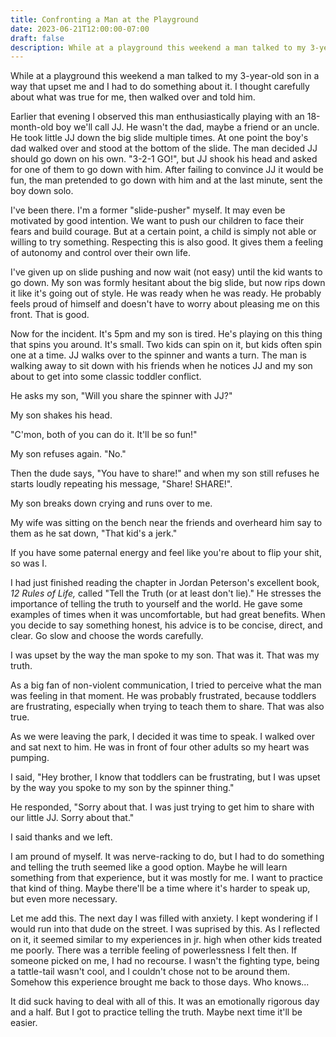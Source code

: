 ```yaml
---
title: Confronting a Man at the Playground
date: 2023-06-21T12:00:00-07:00
draft: false
description: While at a playground this weekend a man talked to my 3-year-old son in a way that upset me and I had to do something about it.
---
```


While at a playground this weekend a man talked to my 3-year-old son in a way that upset me and I had to do something about it. I thought carefully about what was true for me, then walked over and told him. 

Earlier that evening I observed this man enthusiastically playing with an 18-month-old boy we'll call JJ. He wasn't the dad, maybe a friend or an uncle. He took little JJ down the big slide multiple times. At one point the boy's dad walked over and stood at the bottom of the slide. The man decided JJ should go down on his own. "3-2-1 GO!", but JJ shook his head and asked for one of them to go down with him. After failing to convince JJ it would be fun, the man pretended to go down with him and at the last minute, sent the boy down solo.

I've been there. I'm a former "slide-pusher" myself. It may even be motivated by good intention.  We want to push our children to face their fears and build courage. But at a certain point, a child is simply not able or willing to try something. Respecting this is also good. It gives them a feeling of autonomy and control over their own life.

I've given up on slide pushing and now wait (not easy) until the kid wants to go down. My son was formly hesitant about the big slide, but now rips down it like it's going out of style. He was ready when he was ready. He probably feels proud of himself and doesn't have to worry about pleasing me on this front. That is good.

Now for the incident. It's 5pm and my son is tired. He's playing on this thing that spins you around. It's small. Two kids can spin on it, but kids often spin one at a time. JJ walks over to the spinner and wants a turn. The man is walking away to sit down with his friends when he notices JJ and my son about to get into some classic toddler conflict. 

He asks my son, "Will you share the spinner with JJ?"

My son shakes his head.

"C'mon, both of you can do it. It'll be so fun!"

My son refuses again. "No."  

Then the dude says, "You have to share!" and when my son still refuses he starts loudly repeating his message, "Share! SHARE!".

My son breaks down crying and runs over to me.  

My wife was sitting on the bench near the friends and overheard him say to them as he sat down, "That kid's a jerk."

If you have some paternal energy and feel like you're about to flip your shit, so was I.

I had just finished reading the chapter in Jordan Peterson's excellent book, _12 Rules of Life,_ called "Tell the Truth (or at least don't lie)." He stresses the importance of telling the truth to yourself and the world. He gave some examples of times when it was uncomfortable, but had great benefits. When you decide to say something honest, his advice is to be concise, direct, and clear. Go slow and choose the words carefully.

I was upset by the way the man spoke to my son. That was it. That was my truth.

As a big fan of non-violent communication, I tried to perceive what the man was feeling in that moment. He was probably frustrated, because toddlers are frustrating, especially when trying to teach them to share. That was also true. 

As we were leaving the park, I decided it was time to speak. I walked over and sat next to him. He was in front of four other adults so my heart was pumping. 

I said, "Hey brother, I know that toddlers can be frustrating, but I was upset by the way you spoke to my son by the spinner thing."

He responded, "Sorry about that. I was just trying to get him to share with our little JJ. Sorry about that."

I said thanks and we left.

I am pround of myself. It was nerve-racking to do, but I had to do something and telling the truth seemed like a good option. Maybe he will learn something from that experience, but it was mostly for me. I want to practice that kind of thing. Maybe there'll be a time where it's harder to speak up, but even more necessary. 

Let me add this. The next day I was filled with anxiety. I kept wondering if I would run into that dude on the street. I was suprised by this. As I reflected on it, it seemed similar to my experiences in jr. high when other kids treated me poorly. There was a terrible feeling of powerlessness I felt then. If someone picked on me, I had no recourse. I wasn't the fighting type, being a tattle-tail wasn't cool, and I couldn't chose not to be around them. Somehow this experience brought me back to those days. Who knows...

It did suck having to deal with all of this. It was an emotionally rigorous day and a half. But I got to practice telling the truth. Maybe next time it'll be easier.